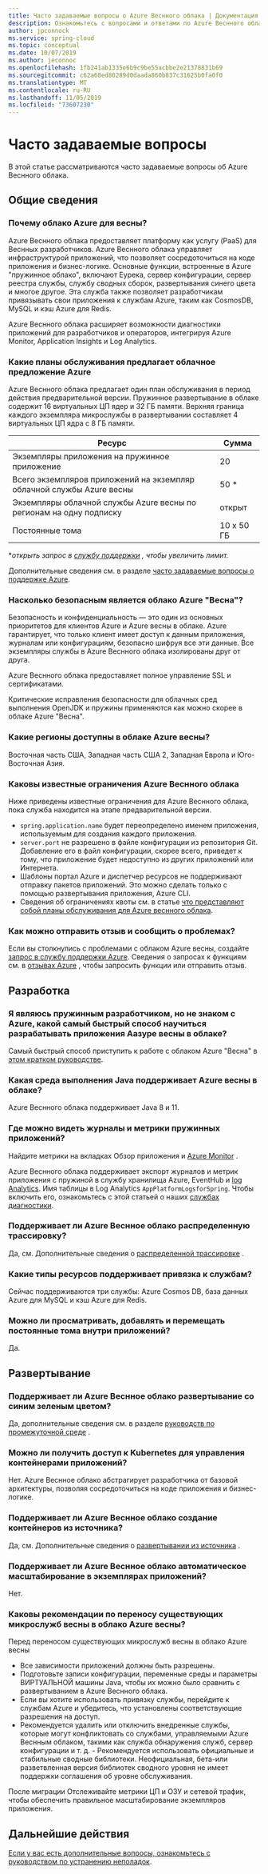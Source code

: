 ```yaml
---
title: Часто задаваемые вопросы о Azure Веснного облака | Документация Майкрософт
description: Ознакомьтесь с вопросами и ответами по Azure Веснного облака
author: jpconnock
ms.service: spring-cloud
ms.topic: conceptual
ms.date: 10/07/2019
ms.author: jeconnoc
ms.openlocfilehash: 1fb241ab1335e6b9c9be55acbbe2e21378831b69
ms.sourcegitcommit: c62a68ed80289d0daada860b837c31625b0fa0f0
ms.translationtype: MT
ms.contentlocale: ru-RU
ms.lasthandoff: 11/05/2019
ms.locfileid: "73607230"
---
```

# <a name="frequently-asked-questions"></a>Часто задаваемые вопросы

В этой статье рассматриваются часто задаваемые вопросы об Azure Веснного облака. 

## <a name="general"></a>Общие сведения

### <a name="why-azure-spring-cloud"></a>Почему облако Azure для весны?

Azure Веснного облака предоставляет платформу как услугу (PaaS) для Веснных разработчиков. Azure Веснного облака управляет инфраструктурой приложений, что позволяет сосредоточиться на коде приложения и бизнес-логике. Основные функции, встроенные в Azure "пружинное облако", включают Еурека, сервер конфигурации, сервер реестра службы, службу сводных сборок, развертывания синего цвета и многое другое. Эта служба также позволяет разработчикам привязывать свои приложения к службам Azure, таким как CosmosDB, MySQL и кэш Azure для Redis.

Azure Веснного облака расширяет возможности диагностики приложений для разработчиков и операторов, интегрируя Azure Monitor, Application Insights и Log Analytics.

### <a name="what-service-plans-does-azure-spring-cloud-offer"></a>Какие планы обслуживания предлагает облачное предложение Azure

Azure Веснного облака предлагает один план обслуживания в период действия предварительной версии.  Пружинное развертывание в облаке содержит 16 виртуальных ЦП ядер и 32 ГБ памяти.  Верхняя граница каждого экземпляра микрослужбы в развертывании составляет 4 виртуальных ЦП ядра с 8 ГБ памяти.

Ресурс | Сумма
------- | -------
Экземпляры приложения на пружинное приложение | 20
Всего экземпляров приложений на экземпляр облачной службы Azure весны | 50 *
Экземпляры облачной службы Azure весны по регионам на одну подписку | открыт
Постоянные тома | 10 x 50 ГБ

*_открыть запрос в [службу поддержки](https://azure.microsoft.com/support/faq/) , чтобы увеличить лимит._

Дополнительные сведения см. в разделе [часто задаваемые вопросы о поддержке Azure](https://azure.microsoft.com/support/faq/).

### <a name="how-secure-is-azure-spring-cloud"></a>Насколько безопасным является облако Azure "Весна"?

Безопасность и конфиденциальность — это один из основных приоритетов для клиентов Azure и Azure весны в облаке. Azure гарантирует, что только клиент имеет доступ к данным приложения, журналам или конфигурациям, безопасно шифруя все эти данные. Все экземпляры службы в Azure Веснного облака изолированы друг от друга.

Azure Веснного облака предоставляет полное управление SSL и сертификатами.

Критические исправления безопасности для облачных сред выполнения OpenJDK и пружины применяются как можно скорее в облаке Azure "Весна".

### <a name="which-regions-azure-spring-cloud-are-available"></a>Какие регионы доступны в облаке Azure весны?

Восточная часть США, Западная часть США 2, Западная Европа и Юго-Восточная Азия.

### <a name="what-are-the-known-limitations-of-azure-spring-cloud"></a>Каковы известные ограничения Azure Веснного облака

Ниже приведены известные ограничения для Azure Веснного облака, пока служба находится на этапе предварительной версии.

* `spring.application.name` будет переопределено именем приложения, используемым для создания каждого приложения.
* `server.port` не разрешено в файле конфигурации из репозитория Git. Добавление его в файл конфигурации, скорее всего, приведет к тому, что приложение будет недоступно из других приложений или Интернета.
* Шаблоны портал Azure и диспетчер ресурсов не поддерживают отправку пакетов приложений. Это можно сделать только с помощью развертывания приложения, Azure CLI.
* Сведения об ограничениях квоты см. в статье [что представляют собой планы обслуживания для Azure веснного облака](#what-service-plans-does-azure-spring-cloud-offer).

### <a name="how-can-i-provide-feedback-and-report-issues"></a>Как можно отправить отзыв и сообщить о проблемах?

Если вы столкнулись с проблемами с облаком Azure весны, создайте [запрос в службу поддержки Azure](https://docs.microsoft.com/azure/azure-supportability/how-to-create-azure-support-request). Сведения о запросах к функциям см. в [отзывах Azure](https://feedback.azure.com/forums/34192--general-feedback) , чтобы запросить функции или отправить отзыв.

## <a name="development"></a>Разработка

### <a name="i-am-a-spring-developer-but-new-to-azure-what-is-the-quickest-way-for-me-to-learn-how-to-develop-aazure-spring-cloud-application"></a>Я являюсь пружинным разработчиком, но не знаком с Azure, какой самый быстрый способ научиться разрабатывать приложения Аазуре весны в облаке?

Самый быстрый способ приступить к работе с облаком Azure "Весна" в [этом кратком руководстве](spring-cloud-quickstart-launch-app-portal.md).

### <a name="what-java-runtime-does-azure-spring-cloud-support"></a>Какая среда выполнения Java поддерживает Azure весны в облаке?

Azure Веснного облака поддерживает Java 8 и 11.

### <a name="where-can-i-see-my-spring-application-logs-and-metrics"></a>Где можно видеть журналы и метрики пружинных приложений?

Найдите метрики на вкладках Обзор приложения и [Azure Monitor](https://docs.microsoft.com/azure/azure-monitor/platform/data-platform-metrics#interacting-with-azure-monitor-metrics) .

Azure Веснного облака поддерживает экспорт журналов и метрик приложения с пружиной в службу хранилища Azure, EventHub и [log Analytics](https://docs.microsoft.com/azure/azure-monitor/platform/data-platform-logs#log-queries). Имя таблицы в Log Analytics `AppPlatformLogsforSpring`. Чтобы включить его, ознакомьтесь с этой статьей о наших [службах диагностики](diagnostic-services.md).

### <a name="does-azure-spring-cloud-support-distributed-tracing"></a>Поддерживает ли Azure Веснное облако распределенную трассировку?

Да, см. Дополнительные сведения о [распределенной трассировке](spring-cloud-tutorial-distributed-tracing.md) .

### <a name="what-resource-types-does-service-binding-support"></a>Какие типы ресурсов поддерживает привязка к службам?

Сейчас поддерживаются три службы: Azure Cosmos DB, база данных Azure для MySQL и кэш Azure для Redis.

### <a name="can-i-viewaddmove-persistent-volumes-from-inside-my-applications"></a>Можно ли просматривать, добавлять и перемещать постоянные тома внутри приложений?
Да.

## <a name="deployment"></a>Развертывание

### <a name="does-azure-spring-cloud-support-blue-green-deployment"></a>Поддерживает ли Azure Веснное облако развертывание со синим зеленым цветом?
Да, дополнительные сведения см. в разделе [руководств по промежуточной среде](spring-cloud-howto-staging-environment.md) .

### <a name="can-i-access-kubernetes-to-manipulate-my-application-containers"></a>Можно ли получить доступ к Kubernetes для управления контейнерами приложений?

Нет.  Azure Веснное облако абстрагирует разработчика от базовой архитектуры, позволяя сосредоточиться на коде приложения и бизнес-логике.

### <a name="does-azure-spring-cloud-support-building-containers-from-source"></a>Поддерживает ли Azure Веснное облако создание контейнеров из источника?

Да, см. Дополнительные сведения о [развертывании из источника](spring-cloud-launch-from-source.md) .

### <a name="does-azure-spring-cloud-support-autoscaling-in-app-instances"></a>Поддерживает ли Azure Веснное облако автоматическое масштабирование в экземплярах приложений?

Нет.

### <a name="what-are-the-best-practices-for-migrating-existing-spring-microservices-to-azure-spring-cloud"></a>Каковы рекомендации по переносу существующих микрослужб весны в облако Azure весны?

Перед переносом существующих микрослужб весны в облако Azure весны
* Все зависимости приложений должны быть разрешены.
* Подготовьте записи конфигурации, переменные среды и параметры ВИРТУАЛЬНОЙ машины Java, чтобы их можно было сравнить с развертыванием в Azure Веснного облака.
* Если вы хотите использовать привязку службы, перейдите к службам Azure и убедитесь, что установлены соответствующие разрешения на доступ.
* Рекомендуется удалить или отключить внедренные службы, которые могут конфликтовать со службами, управляемыми Azure Веснным облаком, такими как служба обнаружения служб, сервер конфигурации и т. д.
*-* Рекомендуется использовать официальные и стабильные сводные библиотеки. Неофициальная, бета-или разветвленная версия библиотек сводного уровня не имеет поддержки соглашения об уровне обслуживания.

После миграции Отслеживайте метрики ЦП и ОЗУ и сетевой трафик, чтобы обеспечить правильное масштабирование экземпляров приложения.

## <a name="next-steps"></a>Дальнейшие действия

[Если у вас есть дополнительные вопросы, ознакомьтесь с руководством по устранению неполадок](spring-cloud-troubleshoot.md).